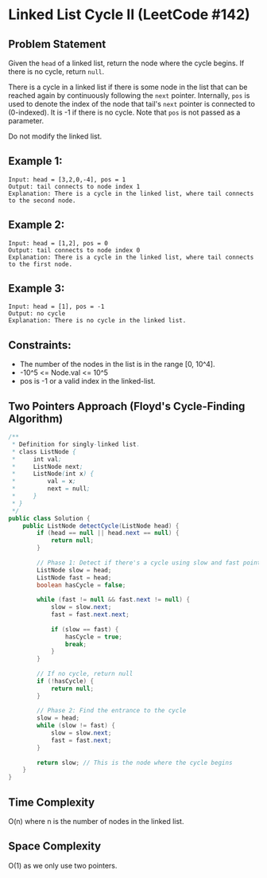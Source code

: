 # Linked List Cycle II (LeetCode #142)

## Problem Statement
Given the `head` of a linked list, return the node where the cycle begins. If there is no cycle, return `null`.

There is a cycle in a linked list if there is some node in the list that can be reached again by continuously following the `next` pointer. Internally, `pos` is used to denote the index of the node that tail's `next` pointer is connected to (0-indexed). It is -1 if there is no cycle. Note that `pos` is not passed as a parameter.

Do not modify the linked list.

## Example 1:
```
Input: head = [3,2,0,-4], pos = 1
Output: tail connects to node index 1
Explanation: There is a cycle in the linked list, where tail connects to the second node.
```

## Example 2:
```
Input: head = [1,2], pos = 0
Output: tail connects to node index 0
Explanation: There is a cycle in the linked list, where tail connects to the first node.
```

## Example 3:
```
Input: head = [1], pos = -1
Output: no cycle
Explanation: There is no cycle in the linked list.
```

## Constraints:
- The number of the nodes in the list is in the range [0, 10^4].
- -10^5 <= Node.val <= 10^5
- pos is -1 or a valid index in the linked-list.

## Two Pointers Approach (Floyd's Cycle-Finding Algorithm)
```java
/**
 * Definition for singly-linked list.
 * class ListNode {
 *     int val;
 *     ListNode next;
 *     ListNode(int x) {
 *         val = x;
 *         next = null;
 *     }
 * }
 */
public class Solution {
    public ListNode detectCycle(ListNode head) {
        if (head == null || head.next == null) {
            return null;
        }
        
        // Phase 1: Detect if there's a cycle using slow and fast pointers
        ListNode slow = head;
        ListNode fast = head;
        boolean hasCycle = false;
        
        while (fast != null && fast.next != null) {
            slow = slow.next;
            fast = fast.next.next;
            
            if (slow == fast) {
                hasCycle = true;
                break;
            }
        }
        
        // If no cycle, return null
        if (!hasCycle) {
            return null;
        }
        
        // Phase 2: Find the entrance to the cycle
        slow = head;
        while (slow != fast) {
            slow = slow.next;
            fast = fast.next;
        }
        
        return slow; // This is the node where the cycle begins
    }
}
```

## Time Complexity
O(n) where n is the number of nodes in the linked list.

## Space Complexity
O(1) as we only use two pointers.